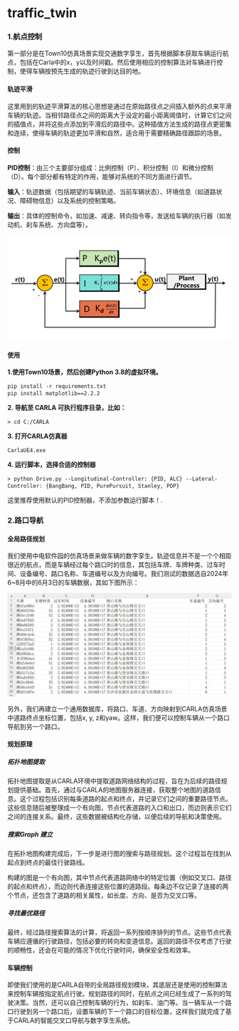 #                             traffic_twin

### 1.航点控制

第一部分是在Town10仿真场景实现交通数字孪生，首先根据脚本获取车辆运行航点，包括在Carla中的x，y以及时间戳。然后使用相应的控制算法对车辆进行控制，使得车辆按预先生成的轨迹行驶到达目的地。

#### 轨迹平滑

这里用到的轨迹平滑算法的核心思想是通过在原始路径点之间插入额外的点来平滑车辆的轨迹。当相邻路径点之间的距离大于设定的最小距离阈值时，计算它们之间的插值点，并将这些点添加到平滑后的路径中。这种插值方法生成的路径点更密集和连续，使得车辆的轨迹更加平滑和自然，适合用于需要精确路径跟踪的场景。

#### 控制

**PID控制**：由三个主要部分组成：比例控制（P）、积分控制（I）和微分控制（D）。每个部分都有特定的作用，能够对系统的不同方面进行调节。

**输入**：轨迹数据（包括期望的车辆轨迹、当前车辆状态）、环境信息（如道路状况、障碍物信息）以及系统的控制策略。

**输出**：具体的控制命令，如加速、减速、转向指令等，发送给车辆的执行器（如发动机、刹车系统、方向盘等）。

![](./img/pid.png)

#### 使用

**1.使用Town10场景，然后创建Python 3.8的虚拟环境。**

```
pip install -r requirements.txt
pip install matplotlib==2.2.2
```

**2. 导航至 CARLA 可执行程序目录，比如：**

```
> cd C:/CARLA
```

**3. 打开CARLA仿真器**

```
CarlaUE4.exe 
```

**4. 运行脚本，选择合适的控制器**

```
> python Drive.py --Longitudinal-Controller: {PID, ALC} --Lateral-Controller: {BangBang, PID, PurePursuit, Stanley, POP}
```

这里推荐使用默认的PID控制器，不添加参数运行脚本！.

### 2.路口导航

#### 全局路径规划

我们使用中电软件园的仿真场景来做车辆的数字孪生。轨迹信息并不是一个个相距很近的航点，而是车辆经过每个路口时的信息，其包括车牌、车牌种类、过车时间、设备编号、路口名称、车道编号以及方向编号。我们测试的数据选自2024年6~8月中的6月3日的车辆数据，其如下图所示：

![](./img/intersection_vehicle.jpg)

另外，我们再建立一个通用数据库，将路口、车道、方向映射到CARLA仿真场景中道路终点坐标位置，包括x, y, z和yaw。这样，我们便可以控制车辆从一个路口导航到另一个路口。

#### 规划原理

##### 拓扑地图提取

拓扑地图提取是从CARLA环境中提取道路网络结构的过程，旨在为后续的路径规划提供基础。首先，通过与CARLA的地图服务器连接，获取整个地图的道路信息。这个过程包括识别每条道路的起点和终点，并记录它们之间的重要路径节点。这些信息随后被整理成一个有向图，节点代表道路的入口和出口，而边则表示它们之间的连接关系。最终，这些数据被结构化存储，以便后续的导航和决策使用。

##### 搜索Graph 建立

在拓扑地图构建完成后，下一步是进行图的搜索与路径规划。这个过程旨在找到从起点到终点的最佳行驶路线。

构建的图是一个有向图，其中节点代表道路网络中的特定位置（例如交叉口、路径的起点和终点），而边则代表连接这些位置的道路段。每条边不仅记录了连接的两个节点，还包含了道路的相关属性，如长度、方向、是否为交叉口等。

##### 寻找最优路径

最终，经过路径搜索算法的计算，将返回一系列按顺序排列的节点。这些节点代表车辆应遵循的行驶路径，包括必要的转向和变道信息。返回的路径不仅考虑了行驶的顺畅性，还会在可能的情况下优化行驶时间，确保安全性和效率。

#### 车辆控制

即使我们使用的是CARLA自带的全局路径规划模块，其底层还是使用的控制算法来控制车辆按指定航点行驶。规划路径的同时，在航点之间已经生成了一系列的驾驶决策。当然，还可以自己控制车辆的行为，如刹车、油门等。当一辆车从一个路口行驶到另一个路口后，设置车辆的下一个路口的目标位置，这样我们就完成了基于CARLA的智能交叉口导航与数字孪生系统。



























